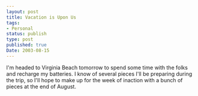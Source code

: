 ```yaml
---
layout: post
title: Vacation is Upon Us
tags:
- Personal
status: publish
type: post
published: true
Date: 2003-08-15
---
```

I'm headed to Virginia Beach tomorrow to spend some time with the folks and recharge my batteries.  I know of several pieces I'll be preparing during the trip, so I'll hope to make up for the week of inaction with a bunch of pieces at the end of August.
